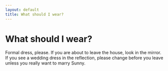 ```yaml
---
layout: default
title: What should I wear?
---
```

# What should I wear?

Formal dress, please. If you are about to leave the house, look in the mirror. If you see a wedding dress in the reflection, please change before you leave unless you really want to marry Sunny.
